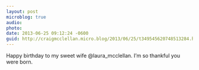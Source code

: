```yaml
---
layout: post
microblog: true
audio: 
photo: 
date: 2013-06-25 09:12:24 -0600
guid: http://craigmcclellan.micro.blog/2013/06/25/t349545620748513284.html
---
```

Happy birthday to my sweet wife @laura_mcclellan. I’m so thankful you were born.
